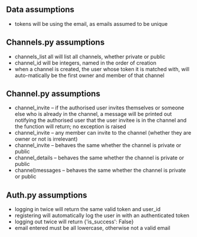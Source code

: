 ## Data assumptions
*  tokens will be using the email, as emails assumed to be unique

## Channels.py assumptions
* channels_list all will list all channels, whether private or public
* channel_id will be integers, named in the order of creation
* when a channel is created, the user whose token it is matched with, will auto-matically be the first owner and member of that channel

## Channel.py assumptions
* channel_invite – if the authorised user invites themselves or someone else
    who is already in the channel, a message will be printed out notifying the
    authorised user that the user invitee is in the channel and the function 
    will return; no exception is raised
* channel_invite – any member can invite to the channel (whether they are owner or not is irrelevant) 
* channel_invite – behaves the same whether the channel is private or public
* channel_details – behaves the same whether the channel is private or public
* channel)messages – behaves the same whether the channel is private or public

## Auth.py assumptions
* logging in twice will return the same valid token and user_id
* registering will automatically log the user in with an 
authenticated token
* logging out twice will return {'is_success': False}
* email entered must be all lowercase, otherwise not a valid email